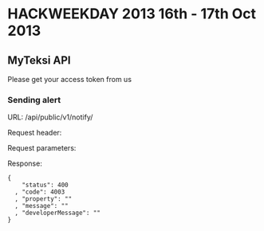 # HACKWEEKDAY 2013 16th - 17th Oct 2013

## MyTeksi API
Please get your access token from us


### Sending alert
URL: /api/public/v1/notify/

Request header:


Request parameters:


Response:
```
{
    "status": 400
  , "code": 4003
  , "property": ""
  , "message": ""
  , "developerMessage": ""
}
```

